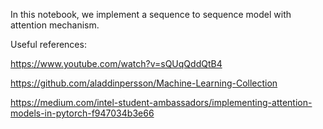 In this notebook, we implement a sequence to sequence model with attention mechanism. 

Useful references:

https://www.youtube.com/watch?v=sQUqQddQtB4

https://github.com/aladdinpersson/Machine-Learning-Collection

https://medium.com/intel-student-ambassadors/implementing-attention-models-in-pytorch-f947034b3e66

